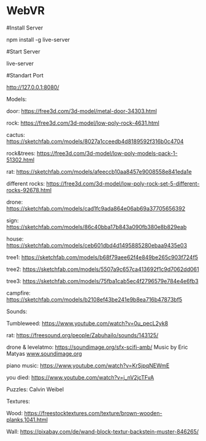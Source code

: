 # WebVR

#Install Server

npm install -g live-server

#Start Server

live-server

#Standart Port

http://127.0.0.1:8080/


Models:

door: https://free3d.com/3d-model/metal-door-34303.html

rock: https://free3d.com/3d-model/low-poly-rock-4631.html

cactus:  https://sketchfab.com/models/8027a1cceedb4d8189592f316b0c4704

rock&trees: https://free3d.com/3d-model/low-poly-models-pack-1-51302.html

rat: https://sketchfab.com/models/afeeccb10aa8457e9008558e841eda1e

different rocks: https://free3d.com/3d-model/low-poly-rock-set-5-different-rocks-92678.html

drone: https://sketchfab.com/models/cad1fc9ada864e06ab69a37705656392

sign: https://sketchfab.com/models/86c40bba17b843a090fb380e8b829eab

house: https://sketchfab.com/models/ceb601dbd4d1495885280ebaa9435e03

tree1: https://sketchfab.com/models/b68f79aee62f4e849be265c903f724f5

tree2: https://sketchfab.com/models/5507a9c657ca413692f1c9d7062dd061

tree3: https://sketchfab.com/models/75fba1cab5ec4f2796579e784e4e6fb3

campfire: https://sketchfab.com/models/b2108ef43be241e9b8ea716b47873bf5


Sounds:

Tumbleweed: https://www.youtube.com/watch?v=0u_pecL2yk8

rat: https://freesound.org/people/Zabuhailo/sounds/143125/

drone & levelatmo: https://soundimage.org/sfx-scifi-amb/	Music by Eric Matyas www.soundimage.org

piano music: https://www.youtube.com/watch?v=KrSjpqNEWmE

you died: https://www.youtube.com/watch?v=j_nV2jcTFvA

Puzzles: Calvin Weibel

Textures:

Wood: https://freestocktextures.com/texture/brown-wooden-planks,1041.html

Wall: https://pixabay.com/de/wand-block-textur-backstein-muster-846265/
